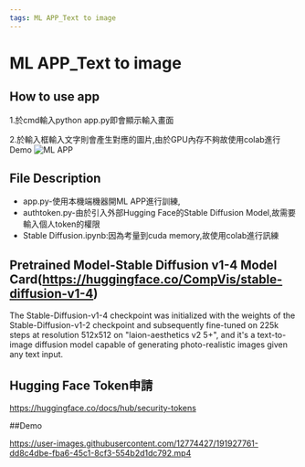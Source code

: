```yaml
---
tags: ML APP_Text to image
---
```


# ML APP_Text to image
## How to use app
1.於cmd輸入python app.py即會顯示輸入畫面

2.於輸入框輸入文字則會產生對應的圖片,由於GPU內存不夠故使用colab進行Demo
![ML APP](https://user-images.githubusercontent.com/12774427/191927476-3258c2f2-9321-47c1-9517-93cfed8bda2e.png)


## File Description
* app.py-使用本機端機器開ML APP進行訓練,
* authtoken.py-由於引入外部Hugging Face的Stable Diffusion Model,故需要輸入個人token的權限
* Stable Diffusion.ipynb:因為考量到cuda memory,故使用colab進行訊練

## Pretrained Model-Stable Diffusion v1-4 Model Card(https://huggingface.co/CompVis/stable-diffusion-v1-4)
The Stable-Diffusion-v1-4 checkpoint was initialized with the weights of the Stable-Diffusion-v1-2 checkpoint and subsequently fine-tuned on 225k steps at resolution 512x512 on "laion-aesthetics v2 5+", and it's a  text-to-image diffusion model capable of generating photo-realistic images given any text input.

## Hugging Face Token申請
https://huggingface.co/docs/hub/security-tokens

##Demo

https://user-images.githubusercontent.com/12774427/191927761-dd8c4dbe-fba6-45c1-8cf3-554b2d1dc792.mp4

